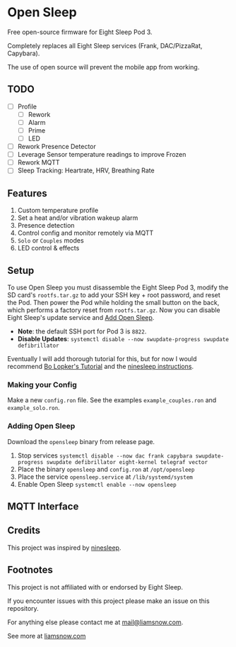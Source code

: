 # Open Sleep

Free open-source firmware for Eight Sleep Pod 3.

Completely replaces all Eight Sleep services (Frank, DAC/PizzaRat, Capybara).

The use of open source will prevent the mobile app from working.

## TODO
 - [ ] Profile
    - [ ] Rework
    - [ ] Alarm
    - [ ] Prime
    - [ ] LED
 - [ ] Rework Presence Detector
 - [ ] Leverage Sensor temperature readings to improve Frozen
 - [ ] Rework MQTT
 - [ ] Sleep Tracking: Heartrate, HRV, Breathing Rate

## Features

1.  Custom temperature profile
2.  Set a heat and/or vibration wakeup alarm
3.  Presence detection
4.  Control config and monitor remotely via MQTT
5.  `Solo` or `Couples` modes
6.  LED control & effects

## Setup

To use Open Sleep you must disassemble the Eight Sleep Pod 3, modify the SD card's `rootfs.tar.gz`
to add your SSH key + root password, and reset the Pod. Then power the Pod while holding the small
button on the back, which performs a factory reset from `rootfs.tar.gz`. Now you can disable
Eight Sleep's update service and [Add Open Sleep](#adding-open-sleep-).

- **Note**: the default SSH port for Pod 3 is `8822`.
- **Disable Updates**: `systemctl disable --now swupdate-progress swupdate defibrillator`

Eventually I will add thorough tutorial for this, but for now I would recommend
[Bo Lopker's Tutorial](https://blopker.com/writing/04-zerosleep-1/#disassembly-overview)
and the [ninesleep instructions](https://github.com/bobobo1618/ninesleep?tab=readme-ov-file#instructions).

### Making your Config

Make a new `config.ron` file. See the examples `example_couples.ron` and `example_solo.ron`.

### Adding Open Sleep

Download the `opensleep` binary from release page.

1.  Stop services `systemctl disable --now dac frank capybara swupdate-progress swupdate defibrillator eight-kernel telegraf vector`
2.  Place the binary `opensleep` and `config.ron` at `/opt/opensleep`
3.  Place the service `opensleep.service` at `/lib/systemd/system`
4.  Enable Open Sleep `systemctl enable --now opensleep`

## MQTT Interface




## Credits

This project was inspired by [ninesleep](https://github.com/bobobo1618/ninesleep).

## Footnotes

This project is not affiliated with or endorsed by Eight Sleep.

If you encounter issues with this project please make an issue on this repository.

For anything else please contact me at [mail@liamsnow.com](mailto:mail@liamsnow.com).

See more at [liamsnow.com](https://liamsnow.com/projects/opensleep)
